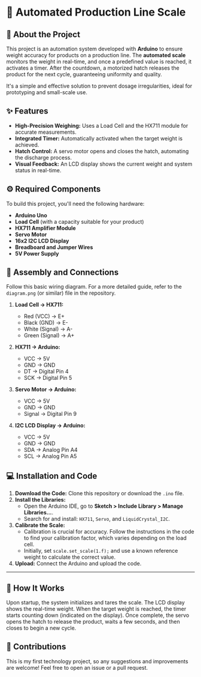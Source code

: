 # 🤖 Automated Production Line Scale

## 📜 About the Project

This project is an automation system developed with **Arduino** to ensure weight accuracy for products on a production line. The **automated scale** monitors the weight in real-time, and once a predefined value is reached, it activates a timer. After the countdown, a motorized hatch releases the product for the next cycle, guaranteeing uniformity and quality.

It's a simple and effective solution to prevent dosage irregularities, ideal for prototyping and small-scale use.

## ✨ Features

* **High-Precision Weighing:** Uses a Load Cell and the HX711 module for accurate measurements.
* **Integrated Timer:** Automatically activated when the target weight is achieved.
* **Hatch Control:** A servo motor opens and closes the hatch, automating the discharge process.
* **Visual Feedback:** An LCD display shows the current weight and system status in real-time.

## ⚙️ Required Components

To build this project, you'll need the following hardware:

* **Arduino Uno**
* **Load Cell** (with a capacity suitable for your product)
* **HX711 Amplifier Module**
* **Servo Motor**
* **16x2 I2C LCD Display**
* **Breadboard and Jumper Wires**
* **5V Power Supply**

## 🔌 Assembly and Connections

Follow this basic wiring diagram. For a more detailed guide, refer to the `diagram.png` (or similar) file in the repository.

1.  **Load Cell -> HX711:**
    * Red (VCC) -> E+
    * Black (GND) -> E-
    * White (Signal) -> A-
    * Green (Signal) -> A+

2.  **HX711 -> Arduino:**
    * VCC -> 5V
    * GND -> GND
    * DT -> Digital Pin 4
    * SCK -> Digital Pin 5

3.  **Servo Motor -> Arduino:**
    * VCC -> 5V
    * GND -> GND
    * Signal -> Digital Pin 9

4.  **I2C LCD Display -> Arduino:**
    * VCC -> 5V
    * GND -> GND
    * SDA -> Analog Pin A4
    * SCL -> Analog Pin A5

## 💻 Installation and Code

1.  **Download the Code:** Clone this repository or download the `.ino` file.
2.  **Install the Libraries:**
    * Open the Arduino IDE, go to **Sketch > Include Library > Manage Libraries...**.
    * Search for and install: `HX711`, `Servo`, and `LiquidCrystal_I2C`.
3.  **Calibrate the Scale:**
    * Calibration is crucial for accuracy. Follow the instructions in the code to find your calibration factor, which varies depending on the load cell.
    * Initially, set `scale.set_scale(1.f);` and use a known reference weight to calculate the correct value.
4.  **Upload:** Connect the Arduino and upload the code.

---

## 🚀 How It Works

Upon startup, the system initializes and tares the scale. The LCD display shows the real-time weight. When the target weight is reached, the timer starts counting down (indicated on the display). Once complete, the servo opens the hatch to release the product, waits a few seconds, and then closes to begin a new cycle.

## 🤝 Contributions

This is my first technology project, so any suggestions and improvements are welcome! Feel free to open an issue or a pull request.
